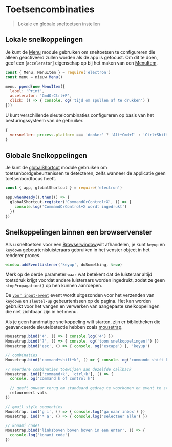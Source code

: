 # Toetsencombinaties

> Lokale en globale sneltoetsen instellen

## Lokale snelkoppelingen

Je kunt de [Menu](../api/menu.md) module gebruiken om sneltoetsen te configureren die alleen geactiveerd zullen worden als de app is gefocust. Om dit te doen, geef een [`accelerator`] eigenschap op bij het maken van een [MenuItem](../api/menu-item.md).

```js
const { Menu, MenuItem } = require('electron')
const menu = nieuw Menu()

menu. ppend(new MenuItem({
  label: 'Print',
  accelerator: 'CmdOrCtrl+P',
  click: () => { console. og('tijd om spullen af te drukken') }
}))
```

U kunt verschillende sleutelcombinaties configureren op basis van het besturingssysteem van de gebruiker.

```js
{
  versneller: process.platform === 'donker' ? 'Alt+Cmd+I' : 'Ctrl+Shift+I'
}
```

## Globale Snelkoppelingen

Je kunt de [globalShortcut](../api/global-shortcut.md) module gebruiken om toetsenbordgebeurtenissen te detecteren, zelfs wanneer de applicatie geen toetsenbordfocus heeft.

```js
const { app, globalShortcut } = require('electron')

app.whenReady().then(() => {
  globalShortcut.register('CommandOrControl+X', () => {
    console.log('CommandOrControl+X wordt ingedrukt')
  })
})
```

## Snelkoppelingen binnen een browservenster

Als u sneltoetsen voor een [Browserwindow](../api/browser-window.md)wilt afhandelen, je kunt `keyup` en `keydown` gebeurtenisluisteraars gebruiken in het venster object in het renderer proces.

```js
window.addEventListener('keyup', doSomething, true)
```

Merk op de derde parameter `waar` wat betekent dat de luisteraar altijd toetsdruk krijgt voordat andere luisteraars worden ingedrukt, zodat ze geen `stopPropagation()` op hen kunnen aanroepen.

De [`voor input-event`](../api/web-contents.md#event-before-input-event) event wordt uitgezonden voor het verzenden van `keydown` en `sleutel-up` gebeurtenissen op de pagina. Het kan worden gebruikt voor het vangen en verwerken van aangepaste snelkoppelingen die niet zichtbaar zijn in het menu.

Als je geen handmatige snelkoppeling wilt starten, zijn er bibliotheken die geavanceerde sleuteldetectie hebben zoals [mousetrap](https://github.com/ccampbell/mousetrap).

```js
Mousetrap.bind('4', () => { console.log('4') })
Mousetrap.bind('?', () => { console. og('toon snelkoppelingen!') })
Mousetrap.bind('esc', () => { console. og('escape') }, 'keyup')

// combinaties
Mousetrap.bind('command+shift+k', () => { console. og('commando shift k') })

// meerdere combinaties toewijzen aan dezelfde callback
Mousetrap. ind(['command+k', 'ctrl+k'], () => {
  console. og('command k of control k')

  // geeft onwaar terug om standaard gedrag te voorkomen en event te stoppen met bubbling
  retourneert vals
})

// gmail style sequenties
Mousetrap. ind('g i', () => { console.log('ga naar inbox') })
Mousetrap. ind('* a', () => { console.log('selecteer alle') })

// konami code!
Mousetrap.bind('linksboven boven boven in een enter', () => {
  console.log('konami code')
})
```
